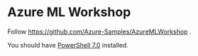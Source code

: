 # Azure ML Workshop

Follow https://github.com/Azure-Samples/AzureMLWorkshop .

You should have
[PowerShell 7.0](https://devblogs.microsoft.com/powershell/announcing-powershell-7-0/)
installed.
